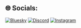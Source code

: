 
## 🌐 Socials:
[![Bluesky](https://img.shields.io/badge/bluesky-0285FF?style=for-the-badge&logo=bluesky&logoColor=%23FFFFFF)](https://bsky.app/profile/@allah123.bsky.social) [![Discord](https://img.shields.io/badge/Discord-%237289DA.svg?logo=discord&logoColor=white)](https://discord.gg/https://discord.com/users/821872002465792051) [![Instagram](https://img.shields.io/badge/Instagram-%23E4405F.svg?logo=Instagram&logoColor=white)](https://instagram.com/fuatxxs) 
